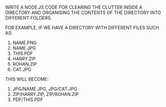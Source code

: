WRITE A NODE.JS CODE FOR CLEARING THE CLUTTER INSIDE A DIRECTORY AND ORGANISING THE CONTENTS OF THE DIRECTORY INTO DIFFERENT FOLDERS.

FOR EXAMPLE, IF WE HAVE A DIRECTORY WITH DIFFERENT FILES SUCH AS:
1. NAME.PNG
2. NAME.JPG
3. THIS.PDF
4. HARRY.ZIP
5. ROHAN.ZIP
6. CAT.JPG

THIS WILL BECOME:
1. JPG/NAME.JPG, JPG/CAT.JPG
2. ZIP/HARRY.ZIP, ZIP/ROHAN.ZIP
3. PDF/THIS.PDF